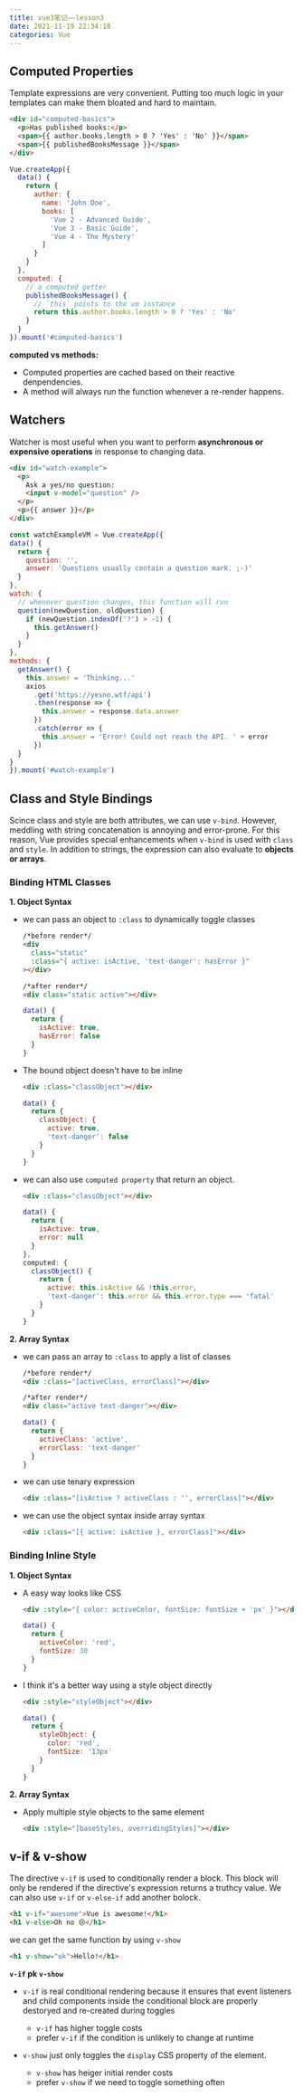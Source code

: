 ```yaml
---
title: vue3笔记——lesson3
date: 2021-11-19 22:34:18
categories: Vue
---
```


## Computed Properties

Template expressions are very convenient. Putting too much logic in your templates can make them bloated and hard to maintain.

```html
<div id="computed-basics">
  <p>Has published books:</p>
  <span>{{ author.books.length > 0 ? 'Yes' : 'No' }}</span>
  <span>{{ publishedBooksMessage }}</span>
</div>
```

```js
Vue.createApp({
  data() {
    return {
      author: {
        name: 'John Doe',
        books: [
          'Vue 2 - Advanced Guide',
          'Vue 3 - Basic Guide',
          'Vue 4 - The Mystery'
        ]
      }
    }
  },
  computed: {
    // a computed getter
    publishedBooksMessage() {
      // `this` points to the vm instance
      return this.author.books.length > 0 ? 'Yes' : 'No'
    }
  }
}).mount('#computed-basics')
```

**computed vs methods:**

- Computed properties are cached based on their reactive denpendencies.
- A method will always run the function whenever a re-render happens.

## Watchers

Watcher is most useful when you want to perform **asynchronous or expensive operations** in response to changing data.

```html
<div id="watch-example">
  <p>
    Ask a yes/no question:
    <input v-model="question" />
  </p>
  <p>{{ answer }}</p>
</div>
```

```js
const watchExampleVM = Vue.createApp({
data() {
  return {
    question: '',
    answer: 'Questions usually contain a question mark. ;-)'
  }
},
watch: {
  // whenever question changes, this function will run
  question(newQuestion, oldQuestion) {
    if (newQuestion.indexOf('?') > -1) {
      this.getAnswer()
    }
  }
},
methods: {
  getAnswer() {
    this.answer = 'Thinking...'
    axios
      .get('https://yesno.wtf/api')
      .then(response => {
        this.answer = response.data.answer
      })
      .catch(error => {
        this.answer = 'Error! Could not reach the API. ' + error
      })
  }
}
}).mount('#watch-example')
```

## Class and Style Bindings

Scince class and style are both attributes, we can use `v-bind`. However, meddling with string concatenation is annoying and error-prone. For this reason, Vue provides special enhancements when `v-bind` is used with `class` and `style`. In addition to strings, the expression can also evaluate to **objects or arrays**.

### Binding HTML Classes

**1. Object Syntax**

- we can pass an object to `:class` to dynamically toggle classes
    ```html
    /*before render*/
    <div
      class="static"
      :class="{ active: isActive, 'text-danger': hasError }"
    ></div>
    
    /*after render*/
    <div class="static active"></div>
    ```
    ```js
    data() {
      return {
        isActive: true,
        hasError: false
      }
    }
    ```
- The bound object doesn't have to be inline
    ```html
    <div :class="classObject"></div>
    ```
    ```js
    data() {
      return {
        classObject: {
          active: true,
          'text-danger': false
        }
      }
    }
    ```
- we can also use `computed property` that return an object.
    ```html
    <div :class="classObject"></div>
    ```
    ```js
    data() {
      return {
        isActive: true,
        error: null
      }
    },
    computed: {
      classObject() {
        return {
          active: this.isActive && !this.error,
          'text-danger': this.error && this.error.type === 'fatal'
        }
      }
    }
    ```

**2. Array Syntax**

- we can pass an array to `:class` to apply a list of classes
    ```html
    /*before render*/
    <div :class="[activeClass, errorClass]"></div>
    
    /*after render*/
    <div class="active text-danger"></div>
    ```
    ```js
    data() {
      return {
        activeClass: 'active',
        errorClass: 'text-danger'
      }
    }
    ```
- we can use tenary expression
    ```html
    <div :class="[isActive ? activeClass : '', errorClass]"></div>
    ```
- we can use the object syntax inside array syntax
    ```html
    <div :class="[{ active: isActive }, errorClass]"></div>
    ```
    
### Binding Inline Style

**1. Object Syntax**

- A easy way looks like CSS
    ```html
    <div :style="{ color: activeColor, fontSize: fontSize + 'px' }"></div>
    ```
    ```js
    data() {
      return {
        activeColor: 'red',
        fontSize: 30
      }
    }
    ```
- I think it's a better way using a style object directly
    ```html
    <div :style="styleObject"></div>
    ```
    ```js
    data() {
      return {
        styleObject: {
          color: 'red',
          fontSize: '13px'
        }
      }
    }
    ```

**2. Array Syntax**

- Apply multiple style objects to the same element
    ```html
    <div :style="[baseStyles, overridingStyles]"></div>
    ```
    
## v-if & v-show

The directive `v-if` is used to conditionally render a block. This block will only be rendered if the directive's expression returns a truthcy value. We can also use `v-if` or `v-else-if`  add another bolock.

```html
<h1 v-if="awesome">Vue is awesome!</h1>
<h1 v-else>Oh no 😢</h1>
```

we can get the same function by using `v-show`

```html
<h1 v-show="ok">Hello!</h1>
```

**`v-if` pk `v-show`**

- `v-if` is real conditional rendering because it ensures that event listeners and child components inside the conditional block are properly destoryed and re-created during toggles
    - `v-if` has higher toggle costs
    - prefer `v-if` if the condition is unlikely to change at runtime

- `v-show` just only toggles the `display` CSS property of the element.
    - `v-show` has heiger initial render costs
    - prefer `v-show` if we need to toggle something often













